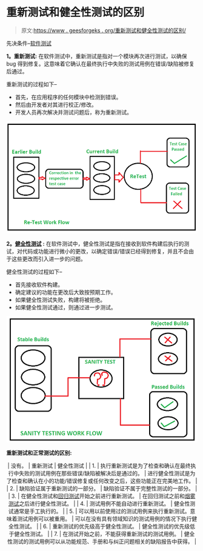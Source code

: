 # 重新测试和健全性测试的区别

> 原文:[https://www . geesforgeks . org/重新测试和健全性测试的区别/](https://www.geeksforgeeks.org/difference-between-re-testing-and-sanity-testing/)

先决条件–[软件测试](https://www.geeksforgeeks.org/software-testing-basics/)

**1。重新测试:**
在软件测试中，重新测试是指对一个模块再次进行测试，以确保 bug 得到修复。这意味着它确认在最终执行中失败的测试用例在错误/缺陷被修复后通过。

重新测试的过程如下–

*   首先，在应用程序的任何模块中检测到错误。
*   然后由开发者对其进行校正/修改。
*   开发人员再次解决并测试问题后，称为重新测试。

![](img/653662e06a50dd3a84f94cefd58d57a8.png)

**2。[健全性测试](https://www.geeksforgeeks.org/sanity-testing-software-testing/) :**
在软件测试中，健全性测试是指在接收到软件构建后执行的测试，对代码或功能进行微小的更改，以确定错误/错误已经得到修复，并且不会由于这些更改而引入进一步的问题。

健全性测试的过程如下–

*   首先接收软件构建。
*   确定建议的功能在更改后大致按预期工作。
*   如果健全性测试失败，构建将被拒绝。
*   如果健全性测试通过，则通过进一步测试。

![](img/cc3d9e00768500e2584dc3f70cabeec3.png)

**重新测试和正常测试的区别:**

<center>

| 没有。 | 重新测试 | 健全性测试 |
| 1. | 执行重新测试是为了检查和确认在最终执行中失败的测试用例在那些错误/缺陷被解决后是通过的。 | 进行健全性测试是为了检查和确认在小的功能/错误修复或任何改变之后，这些功能正在完美地工作。 |
| 2. | 缺陷验证属于重新测试的一部分。 | 缺陷验证不属于完整性测试的一部分。 |
| 3. | 在健全性测试和[回归测试](https://www.geeksforgeeks.org/software-engineering-regression-testing/)开始之前进行重新测试。 | 在回归测试之前和[烟雾测试](https://www.geeksforgeeks.org/smoke-testing-software-testing/)之后进行健全性测试。 |
| 4. | 测试用例不能自动进行重新测试。 | 健全性测试通常是手工执行的。 |
| 5. | 可以用以前使用过的测试用例来执行重新测试。意味着测试用例可以被重用。 | 可以在没有具有领域知识的测试用例的情况下执行健全性测试。 |
| 6. | 重新测试的优先级高于健全性测试。 | 健全性测试的优先级低于健全性测试。 |
| 7. | 在测试开始之前，不能获得重新测试的测试用例。 | 健全性测试的测试用例可以从功能规范、手册和与纠正问题相关的缺陷报告中获得。 |

</center>